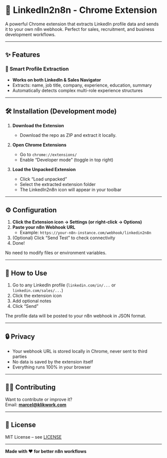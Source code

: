 # 🚀 LinkedIn2n8n - Chrome Extension

A powerful Chrome extension that extracts LinkedIn profile data and sends it to your own n8n webhook. Perfect for sales, recruitment, and business development workflows.

---

## ✨ Features

### 🎯 Smart Profile Extraction
- **Works on both LinkedIn & Sales Navigator**
- Extracts: name, job title, company, experience, education, summary
- Automatically detects complex multi-role experience structures

---

## 🛠️ Installation (Development mode)

1. **Download the Extension**
   - Download the repo as ZIP and extract it locally.

2. **Open Chrome Extensions**
   - Go to `chrome://extensions/`
   - Enable “Developer mode” (toggle in top right)

3. **Load the Unpacked Extension**
   - Click “Load unpacked”
   - Select the extracted extension folder
   - The LinkedIn2n8n icon will appear in your toolbar

---

## ⚙️ Configuration

1. **Click the Extension icon → Settings (or right-click → Options)**
2. **Paste your n8n Webhook URL**
   - Example: `https://your-n8n-instance.com/webhook/linkedin2n8n`
3. (Optional) Click “Send Test” to check connectivity
4. Done!

No need to modify files or environment variables.

---

## 🚀 How to Use

1. Go to any LinkedIn profile (`linkedin.com/in/...` or `linkedin.com/sales/...`)
2. Click the extension icon
3. Add optional notes
4. Click “Send”

The profile data will be posted to your n8n webhook in JSON format.

---

## 🔒 Privacy

- Your webhook URL is stored locally in Chrome, never sent to third parties
- No data is saved by the extension itself
- Everything runs 100% in your browser

---

## 🙋‍♂️ Contributing

Want to contribute or improve it?  
Email: **[marcel@klikwork.com](mailto:marcel@klikwork.com)**

---

## 📄 License

MIT License – see [LICENSE](LICENSE)

---

**Made with ❤️ for better n8n workflows**
